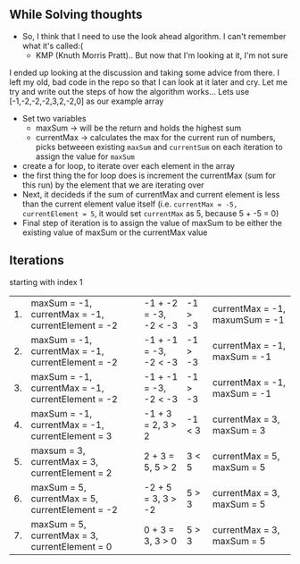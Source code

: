 ## While Solving thoughts

* So, I think that I need to use the look ahead algorithm. I can't remember what it's called:(
    * KMP (Knuth Morris Pratt).. But now that I'm looking at it, I'm not sure

I ended up looking at the discussion and taking some advice from there. I left my old, bad code in the repo so that I can look at it later and cry. Let me try and write out the steps of how the algorithm works... Lets use [-1,-2,-2,-2,3,2,-2,0] as our example array

* Set two variables
    * maxSum -> will be the return and holds the highest sum
    * currentMax -> calculates the max for the current run of numbers, picks betweeen existing `maxSum` and `currentSum` on each iteration to assign the value for `maxSum`
* create a for loop, to iterate over each element in the array
* the first thing the for loop does is increment the currentMax (sum for this run) by the element that we are iterating over
* Next, it decideds if the sum of currentMax and current element is less than the current element value itself (i.e. `currentMax = -5, currentElement = 5`, it would set `currentMax` as 5, because 5 + -5 = 0)
* Final step of iteration is to assign the value of maxSum to be either the existing value of maxSum or the currentMax value

## Iterations
starting with index 1


|  |                                                 |                      |        |                               |
|--|-------------------------------------------------|----------------------|--------|-------------------------------|
|1.|maxSum = -1, currentMax = -1, currentElement = -2| -1 + -2 = -3, -2 < -3| -1 > -3| currentMax = -1, maxumSum = -1|
|2.|maxSum = -1, currentMax = -1, currentElement = -2| -1 + -1 = -3, -2 < -3| -1 > -3| currentMax = -1, maxSum = -1  |
|3.|maxSum = -1, currentMax = -1, currentElement = -2| -1 + -1 = -3, -2 < -3| -1 > -3| currentMax = -1, maxSum = -1  |
|4.|maxSum = -1, currentMax = -1, currentElement = 3 | -1 + 3 = 2, 3 > 2    | -1 < 3 | currentMax = 3, maxSum = 3    |
|5.|maxsum = 3, currentMax = 3, currentElement = 2   | 2 + 3 = 5, 5 > 2     | 3 < 5  | currentMax = 5, maxSum = 5    |
|6.|maxSum = 5, currentMax = 5, currentElement = -2  | -2 + 5 = 3, 3 > -2   | 5 > 3  | currentMax =  3, maxSum = 5   |
|7.|maxSum = 5, currentMax = 3, currentElement = 0   | 0 + 3 = 3, 3 > 0     | 5 > 3  | currentMax = 3, maxSum = 5    |